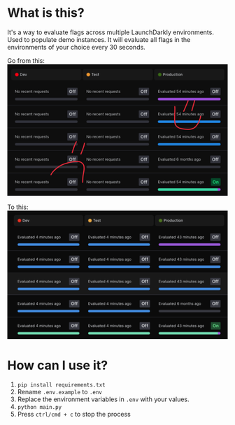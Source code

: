 # What is this?
It's a way to evaluate flags across multiple LaunchDarkly environments. Used to populate demo instances. It will evaluate all flags in the environments of your choice every 30 seconds.

Go from this:
![before](media/before.png)

To this:
![after](media/after.png)

# How can I use it?
1. `pip install requirements.txt`
2. Rename `.env.example` to `.env`
3. Replace the environment variables in `.env` with your values.
4. `python main.py`
5. Press `ctrl/cmd + c` to stop the process